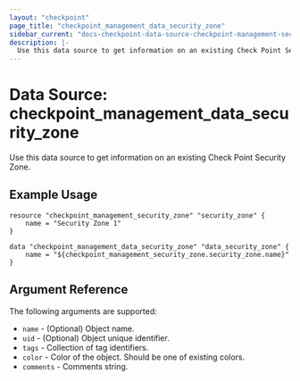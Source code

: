 ```yaml
---
layout: "checkpoint"
page_title: "checkpoint_management_data_security_zone"
sidebar_current: "docs-checkpoint-data-source-checkpoint-management-security-zone"
description: |-
  Use this data source to get information on an existing Check Point Security Zone.
---
```


# Data Source: checkpoint_management_data_security_zone

Use this data source to get information on an existing Check Point Security Zone.

## Example Usage


```hcl
resource "checkpoint_management_security_zone" "security_zone" {
    name = "Security Zone 1"
}

data "checkpoint_management_data_security_zone" "data_security_zone" {
    name = "${checkpoint_management_security_zone.security_zone.name}"
}
```

## Argument Reference

The following arguments are supported:

* `name` - (Optional) Object name.
* `uid` - (Optional) Object unique identifier. 
* `tags` - Collection of tag identifiers.
* `color` - Color of the object. Should be one of existing colors. 
* `comments` - Comments string. 